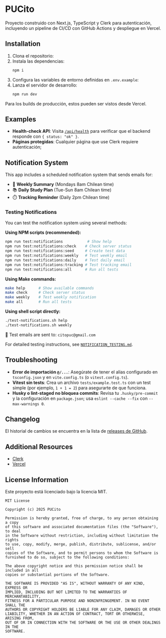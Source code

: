 # PUCito
Proyecto construido con Next.js, TypeScript y Clerk para autenticación, incluyendo un pipeline de CI/CD con GitHub Actions y despliegue en Vercel.

## Installation
1. Clona el repositorio:
2. Instala las dependencias:
   ```bash
   npm i
   ```
3. Configura las variables de entorno definidas en `.env.example`:
4. Lanza el servidor de desarrollo:
   ```bash
   npm run dev
   ```

Para los builds de producción, estos pueden ser vistos desde Vercel.

## Examples
- **Health-check API**: Visita [`/api/health`](http://localhost:3000/api/health) para verificar que el backend responde con `{ status: "ok" }`.
- **Páginas protegidas**: Cualquier página que use Clerk requiere autenticación;

## Notification System

This app includes a scheduled notification system that sends emails for:
- 📅 **Weekly Summary** (Mondays 8am Chilean time)
- 📚 **Daily Study Plan** (Tue-Sun 8am Chilean time)  
- ⏱️ **Tracking Reminder** (Daily 2pm Chilean time)

### Testing Notifications

You can test the notification system using several methods:

**Using NPM scripts (recommended):**
```bash
npm run test:notifications           # Show help
npm run test:notifications:check    # Check server status
npm run test:notifications:seed     # Create test data
npm run test:notifications:weekly   # Test weekly email
npm run test:notifications:daily    # Test daily email
npm run test:notifications:tracking # Test tracking email
npm run test:notifications:all      # Run all tests
```

**Using Make commands:**
```bash
make help      # Show available commands
make check     # Check server status
make weekly    # Test weekly notification
make all       # Run all tests
```

**Using shell script directly:**
```bash
./test-notifications.sh help
./test-notifications.sh weekly
```

📧 Test emails are sent to: `citopuc@gmail.com`

For detailed testing instructions, see [`NOTIFICATION_TESTING.md`](./NOTIFICATION_TESTING.md).

## Troubleshooting
- **Error de importación `@/...`**: Asegúrate de tener el alias configurado en `tsconfig.json` y en `vite.config.ts` (o `vitest.config.ts`).
- **Vitest sin tests**: Crea un archivo `tests/example.test.ts` con un test simple (por ejemplo, `1 + 1 = 2`) para asegurarte de que funciona.
- **Husky o lint-staged no bloquea commits**: Revisa tu `.husky/pre-commit` y la configuración en `package.json`; usa `eslint --cache --fix` con `--max-warnings 0`.

## Changelog
El historial de cambios se encuentra en la lista de [releases de GitHub](https://github.com/PUCito-2025/app/releases).

## Additional Resources
- [Clerk](https://clerk.com)
- [Vercel](https://vercel.com)

## License Information
Este proyecto está licenciado bajo la licencia MIT.
```
MIT License

Copyright (c) 2025 PUCito

Permission is hereby granted, free of charge, to any person obtaining a copy
of this software and associated documentation files (the "Software"), to deal
in the Software without restriction, including without limitation the rights
to use, copy, modify, merge, publish, distribute, sublicense, and/or sell
copies of the Software, and to permit persons to whom the Software is
furnished to do so, subject to the following conditions:

The above copyright notice and this permission notice shall be included in all
copies or substantial portions of the Software.

THE SOFTWARE IS PROVIDED "AS IS", WITHOUT WARRANTY OF ANY KIND, EXPRESS OR
IMPLIED, INCLUDING BUT NOT LIMITED TO THE WARRANTIES OF MERCHANTABILITY,
FITNESS FOR A PARTICULAR PURPOSE AND NONINFRINGEMENT. IN NO EVENT SHALL THE
AUTHORS OR COPYRIGHT HOLDERS BE LIABLE FOR ANY CLAIM, DAMAGES OR OTHER
LIABILITY, WHETHER IN AN ACTION OF CONTRACT, TORT OR OTHERWISE, ARISING FROM,
OUT OF OR IN CONNECTION WITH THE SOFTWARE OR THE USE OR OTHER DEALINGS IN THE
SOFTWARE.
```
